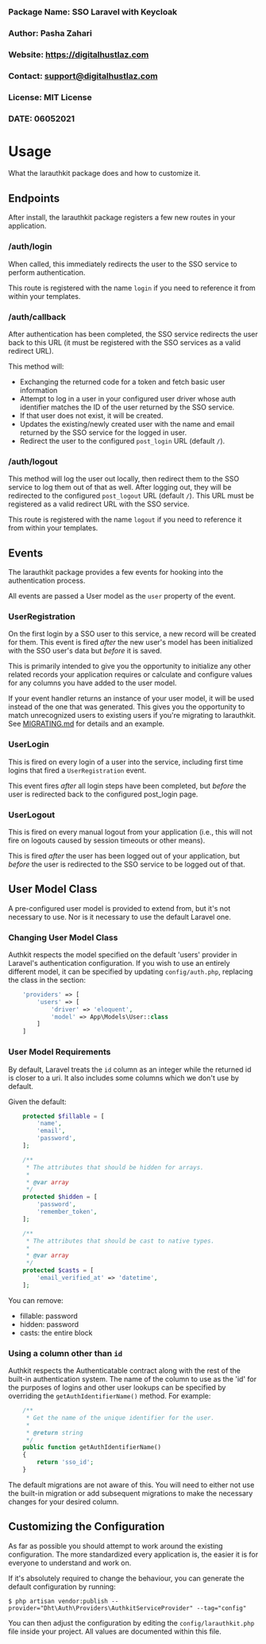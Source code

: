 
### Package Name: SSO Laravel with Keycloak 
### Author: Pasha Zahari
### Website: https://digitalhustlaz.com
### Contact: support@digitalhustlaz.com
### License: MIT License
### DATE: 06052021

# Usage

What the larauthkit package does and how to customize it.


## Endpoints

After install, the larauthkit package registers a few new routes in your
application.

### /auth/login

When called, this immediately redirects the user to the SSO service to perform
authentication.

This route is registered with the name `login` if you need to reference it from
within your templates.

### /auth/callback

After authentication has been completed, the SSO service redirects the user back
to this URL (it must be registered with the SSO services as a valid redirect URL).

This method will:

* Exchanging the returned code for a token and fetch basic user information
* Attempt to log in a user in your configured user driver whose auth identifier
  matches the ID of the user returned by the SSO service.
* If that user does not exist, it will be created.
* Updates the existing/newly created user with the name and email returned by
  the SSO service for the logged in user.
* Redirect the user to the configured `post_login` URL (default `/`).

### /auth/logout

This method will log the user out locally, then redirect them to the SSO service
to log them out of that as well. After logging out, they will be redirected to
the configured `post_logout` URL (default `/`). This URL must be registered as
a valid redirect URL with the SSO service.

This route is registered with the name `logout` if you need to reference it from
within your templates.


## Events

The larauthkit package provides a few events for hooking into the authentication
process.

All events are passed a User model as the `user` property of the event.

### UserRegistration

On the first login by a SSO user to this service, a new record will be created
for them. This event is fired _after_ the new user's model has been initialized
with the SSO user's data but _before_ it is saved.

This is primarily intended to give you the opportunity to initialize any other
related records your application requires or calculate and configure values for
any columns you have added to the user model.

If your event handler returns an instance of your user model, it will be used
instead of the one that was generated. This gives you the opportunity to match
unrecognized users to existing users if you're migrating to larauthkit. See
[MIGRATING.md](MIGRATING.md) for details and an example.

### UserLogin

This is fired on every login of a user into the service, including first time
logins that fired a `UserRegistration` event. 

This event fires _after_ all login steps have been completed, but _before_ the
user is redirected back to the configured post_login page.

### UserLogout

This is fired on every manual logout from your application (i.e., this will not
fire on logouts caused by session timeouts or other means).

This is fired _after_ the user has been logged out of your application, but
_before_ the user is redirected to the SSO service to be logged out of that.


## User Model Class

A pre-configured user model is provided to extend from, but it's not necessary
to use. Nor is it necessary to use the default Laravel one.

### Changing User Model Class

Authkit respects the model specified on the default 'users' provider in Laravel's
authentication configuration. If you wish to use an entirely different model, it
can be specified by updating `config/auth.php`, replacing the class in the section:

```php
	'providers' => [
		'users' => [
			'driver' => 'eloquent',
			'model' => App\Models\User::class
		]
	]
```

### User Model Requirements

By default, Laravel treats the `id` column as an integer while the returned id
is closer to a uri. It also includes some columns which we don't use by default.

Given the default:

```php
	protected $fillable = [
		'name',
		'email',
		'password',
	];

	/**
	 * The attributes that should be hidden for arrays.
	 *
	 * @var array
	 */
	protected $hidden = [
		'password',
		'remember_token',
	];

	/**
	 * The attributes that should be cast to native types.
	 *
	 * @var array
	 */
	protected $casts = [
		'email_verified_at' => 'datetime',
	];
```

You can remove:

* fillable: password
* hidden: password
* casts: the entire block

### Using a column other than `id`

Authkit respects the Authenticatable contract along with the rest of the built-in
authentication system. The name of the column to use as the 'id' for the purposes
of logins and other user lookups can be specified by overriding the
`getAuthIdentifierName()` method. For example:

```php
	/**
	 * Get the name of the unique identifier for the user.
	 *
	 * @return string
	 */
	public function getAuthIdentifierName()
	{
		return 'sso_id';
	}
```

The default migrations are not aware of this. You will need to either not use
the built-in migration or add subsequent migrations to make the necessary changes
for your desired column.


## Customizing the Configuration

As far as possible you should attempt to work around the existing configuration.
The more standardized every application is, the easier it is for everyone to
understand and work on.

If it's absolutely required to change the behaviour, you can generate the default
configuration by running:

```
$ php artisan vendor:publish --provider="Dht\Auth\Providers\AuthkitServiceProvider" --tag="config"
```

You can then adjust the configuration by editing the `config/larauthkit.php` file
inside your project. All values are documented within this file.

